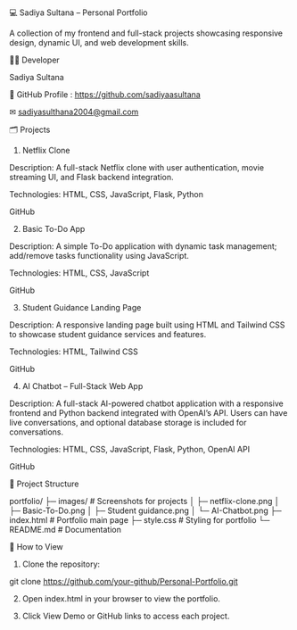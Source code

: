 💻 Sadiya Sultana – Personal Portfolio 

A collection of my frontend and full-stack projects showcasing responsive design, dynamic UI, and web development skills.

👩‍💻 Developer

Sadiya Sultana

💼 GitHub Profile : https://github.com/sadiyaasultana

✉ sadiyasulthana2004@gmail.com

🗂 Projects

1. Netflix Clone

Description: A full-stack Netflix clone with user authentication, movie streaming UI, and Flask backend integration.

Technologies: HTML, CSS, JavaScript, Flask, Python

GitHub


2. Basic To-Do App

Description: A simple To-Do application with dynamic task management; add/remove tasks functionality using JavaScript.

Technologies: HTML, CSS, JavaScript

GitHub

3. Student Guidance Landing Page

Description: A responsive landing page built using HTML and Tailwind CSS to showcase student guidance services and features.

Technologies: HTML, Tailwind CSS

GitHub

4. AI Chatbot – Full-Stack Web App

Description: A full-stack AI-powered chatbot application with a responsive frontend and Python backend integrated with OpenAI’s API. Users can have live conversations, and optional database storage is included for conversations.

Technologies: HTML, CSS, JavaScript, Flask, Python, OpenAI API

GitHub

📁 Project Structure 

portfolio/
├─ images/                 # Screenshots for projects
│  ├─ netflix-clone.png
│  ├─ Basic-To-Do.png
│  ├─ Student guidance.png
│  └─ AI-Chatbot.png
├─ index.html               # Portfolio main page
├─ style.css                # Styling for portfolio
└─ README.md                # Documentation


🚀 How to View

1. Clone the repository:

git clone https://github.com/your-github/Personal-Portfolio.git

2. Open index.html in your browser to view the portfolio.

3. Click View Demo or GitHub links to access each project.


